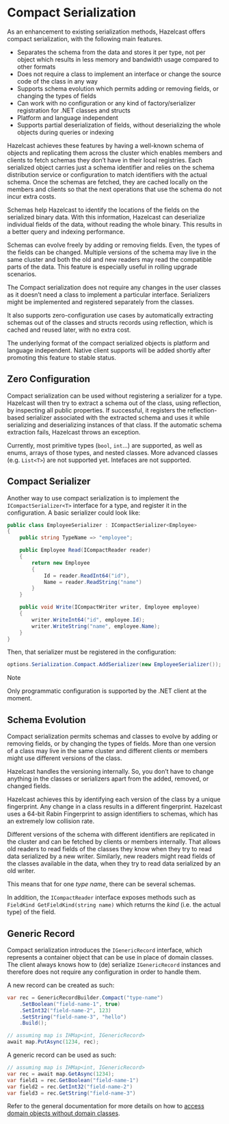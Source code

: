 # Compact Serialization

As an enhancement to existing serialization methods, Hazelcast offers compact serialization, with the following main features.

* Separates the schema from the data and stores it per type, not per object which results in less memory and bandwidth usage compared to other formats
* Does not require a class to implement an interface or change the source code of the class in any way
* Supports schema evolution which permits adding or removing fields, or changing the types of fields
* Can work with no configuration or any kind of factory/serializer registration for .NET classes and structs
* Platform and language independent
* Supports partial deserialization of fields, without deserializing the whole objects during queries or indexing

Hazelcast achieves these features by having a well-known schema of objects and replicating them across the cluster which enables members and clients to fetch schemas they don’t have in their local registries. Each serialized object carries just a schema identifier and relies on the schema distribution service or configuration to match identifiers with the actual schema. Once the schemas are fetched, they are cached locally on the members and clients so that the next operations that use the schema do not incur extra costs.

Schemas help Hazelcast to identify the locations of the fields on the serialized binary data. With this information, Hazelcast can deserialize individual fields of the data, without reading the whole binary. This results in a better query and indexing performance.

Schemas can evolve freely by adding or removing fields. Even, the types of the fields can be changed. Multiple versions of the schema may live in the same cluster and both the old and new readers may read the compatible parts of the data. This feature is especially useful in rolling upgrade scenarios.

The Compact serialization does not require any changes in the user classes as it doesn’t need a class to implement a particular interface. Serializers might be implemented and registered separately from the classes.

It also supports zero-configuration use cases by automatically extracting schemas out of the classes and structs records using reflection, which is cached and reused later, with no extra cost.

The underlying format of the compact serialized objects is platform and language independent. Native client supports will be added shortly after promoting this feature to stable status.

## Zero Configuration

Compact serialization can be used without registering a serializer for a type. Hazelcast will then try to extract a schema out of the class, using reflection, by inspecting all public properties. If successful, it registers the reflection-based serializer associated with the extracted schema and uses it while serializing and deserializing instances of that class. If the automatic schema extraction fails, Hazelcast throws an exception.

Currently, most primitive types (`bool`, `int`...) are supported, as well as enums, arrays of those types, and nested classes. More advanced classes (e.g. `List<T>`) are not supported yet. Intefaces are not supported.

## Compact Serializer

Another way to use compact serialization is to implement the `ICompactSerializer<T>` interface for a type, and register it in the configuration. A basic serializer could look like:

```csharp
public class EmployeeSerializer : ICompactSerializer<Employee>
{
    public string TypeName => "employee";

    public Employee Read(ICompactReader reader)
    {
        return new Employee
        {
            Id = reader.ReadInt64("id"),
            Name = reader.ReadString("name")
        }
    }

    public void Write(ICompactWriter writer, Employee employee)
    {
        writer.WriteInt64("id", employee.Id);
        writer.WriteString("name", employee.Name);
    }
}
```

Then, that serializer must be registered in the configuration:

```csharp
options.Serialization.Compact.AddSerializer(new EmployeeSerializer());
```

> [!NOTE]
> Only programmatic configuration is supported by the .NET client at the moment.

## Schema Evolution

Compact serialization permits schemas and classes to evolve by adding or removing fields, or by changing the types of fields. More than one version of a class may live in the same cluster and different clients or members might use different versions of the class.

Hazelcast handles the versioning internally. So, you don’t have to change anything in the classes or serializers apart from the added, removed, or changed fields.

Hazelcast achieves this by identifying each version of the class by a unique fingerprint. Any change in a class results in a different fingerprint. Hazelcast uses a 64-bit Rabin Fingerprint to assign identifiers to schemas, which has an extremely low collision rate.

Different versions of the schema with different identifiers are replicated in the cluster and can be fetched by clients or members internally. That allows old readers to read fields of the classes they know when they try to read data serialized by a new writer. Similarly, new readers might read fields of the classes available in the data, when they try to read data serialized by an old writer.

This means that for one *type name*, there can be several schemas.

In addition, the `ICompactReader` interface exposes methods such as `FieldKind GetFieldKind(string name)` which returns the *kind* (i.e. the actual type) of the field.

## Generic Record

Compact serialization introduces the `IGenericRecord` interface, which represents a container object that can be use in place of domain classes. The client always knows how to (de) serialize `IGenericRecord` instances and therefore does not require any configuration in order to handle them.

A new record can be created as such:

```csharp
var rec = GenericRecordBuilder.Compact("type-name")
    .SetBoolean("field-name-1", true)
    .SetInt32("field-name-2", 123)
    .SetString("field-name-3", "hello")
    .Build();

// assuming map is IHMap<int, IGenericRecord>
await map.PutAsync(1234, rec);
```

A generic record can be used as such:

```csharp
// assuming map is IHMap<int, IGenericRecord>
var rec = await map.GetAsync(1234);
var field1 = rec.GetBoolean("field-name-1")
var field2 = rec.GetInt32("field-name-2")
var field3 = rec.GetString("field-name-3")
```

Refer to the general documentation for more details on how to [access domain objects without domain classes](https://docs.hazelcast.com/hazelcast/latest/clusters/accessing-domain-objects).